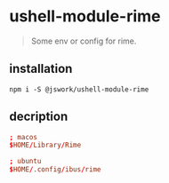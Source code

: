 # ushell-module-rime
> Some env or config for rime.

## installation
```shell
npm i -S @jswork/ushell-module-rime
```

## decription
```conf
; macos
$HOME/Library/Rime

; ubuntu
$HOME/.config/ibus/rime
```